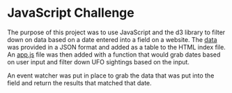 # JavaScript Challenge

The purpose of this project was to use JavaScript and the d3 library to filter down on data based on a date entered into a field on a website. The [data](https://github.com/Lbrady1025/javascript-challenge/blob/main/UFO-level-1/static/js/data.js) was provided in a JSON format and added as a table to the HTML index file. An [app.js](https://github.com/Lbrady1025/javascript-challenge/blob/main/UFO-level-1/static/js/app.js) file was then added with a function that would grab dates based on user input and filter down UFO sightings based on the input. 

An event watcher was put in place to grab the data that was put into the field and return the results that matched that date.
